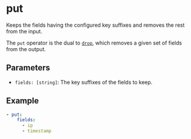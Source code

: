 # put

Keeps the fields having the configured key suffixes and removes the rest from
the input.

The `put` operator is the dual to [`drop`](drop), which removes a given set of
fields from the output.

## Parameters

- `fields: [string]`: The key suffixes of the fields to keep.

## Example

```yaml
- put:
    fields:
      - ip
      - timestamp
```
